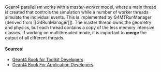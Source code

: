 Geant4 parallelism works with a _master-worker_ model, where a main thread is created that controls the simulation while a number of worker threads simulate the individual events. This is implemented by G4MTRunManager (derived from [[G4RunManager]]). The master thread owns the geometry and physics, but each thread contains a copy of the less memory intensive classes. If working on multithreaded mode, it is important to **merge** the output of all different threads. 
#### Sources:
- [Geant4 Book for Toolkit Developers](https://geant4-userdoc.web.cern.ch/UsersGuides/ForToolkitDeveloper/fo/BookForToolkitDevelopers.pdf)
- [Geant4 Book For Application Developers](https://geant4-userdoc.web.cern.ch/UsersGuides/ForApplicationDeveloper/fo/BookForApplicationDevelopers.pdf)